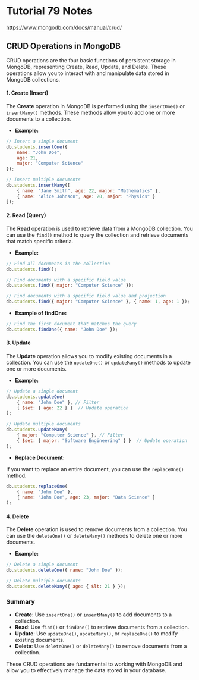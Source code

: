 # Tutorial **79** Notes

https://www.mongodb.com/docs/manual/crud/

## CRUD Operations in MongoDB

CRUD operations are the four basic functions of persistent storage in MongoDB, representing Create, Read, Update, and Delete. These operations allow you to interact with and manipulate data stored in MongoDB collections.

#### 1. **Create (Insert)**

The **Create** operation in MongoDB is performed using the `insertOne()` or `insertMany()` methods. These methods allow you to add one or more documents to a collection.

- **Example:**

```javascript
// Insert a single document
db.students.insertOne({
    name: "John Doe",
    age: 21,
    major: "Computer Science"
});

// Insert multiple documents
db.students.insertMany([
    { name: "Jane Smith", age: 22, major: "Mathematics" },
    { name: "Alice Johnson", age: 20, major: "Physics" }
]);
```

#### 2. **Read (Query)**

The **Read** operation is used to retrieve data from a MongoDB collection. You can use the `find()` method to query the collection and retrieve documents that match specific criteria.

- **Example:**

```javascript
// Find all documents in the collection
db.students.find();

// Find documents with a specific field value
db.students.find({ major: "Computer Science" });

// Find documents with a specific field value and projection
db.students.find({ major: "Computer Science" }, { name: 1, age: 1 });
```

- **Example of findOne:**

```javascript
// Find the first document that matches the query
db.students.findOne({ name: "John Doe" });
```

#### 3. **Update**

The **Update** operation allows you to modify existing documents in a collection. You can use the `updateOne()` or `updateMany()` methods to update one or more documents.

- **Example:**

```javascript
// Update a single document
db.students.updateOne(
    { name: "John Doe" }, // Filter
    { $set: { age: 22 } }  // Update operation
);

// Update multiple documents
db.students.updateMany(
    { major: "Computer Science" }, // Filter
    { $set: { major: "Software Engineering" } }  // Update operation
);
```

- **Replace Document:**

If you want to replace an entire document, you can use the `replaceOne()` method.

```javascript
db.students.replaceOne(
    { name: "John Doe" },
    { name: "John Doe", age: 23, major: "Data Science" }
);
```

#### 4. **Delete**

The **Delete** operation is used to remove documents from a collection. You can use the `deleteOne()` or `deleteMany()` methods to delete one or more documents.

- **Example:**

```javascript
// Delete a single document
db.students.deleteOne({ name: "John Doe" });

// Delete multiple documents
db.students.deleteMany({ age: { $lt: 21 } });
```

### Summary

- **Create**: Use `insertOne()` or `insertMany()` to add documents to a collection.
- **Read**: Use `find()` or `findOne()` to retrieve documents from a collection.
- **Update**: Use `updateOne()`, `updateMany()`, or `replaceOne()` to modify existing documents.
- **Delete**: Use `deleteOne()` or `deleteMany()` to remove documents from a collection.

These CRUD operations are fundamental to working with MongoDB and allow you to effectively manage the data stored in your database.